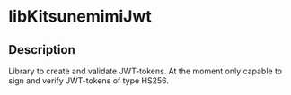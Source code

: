 # libKitsunemimiJwt

## Description

Library to create and validate JWT-tokens. At the moment only capable to sign and verify JWT-tokens of type HS256.
